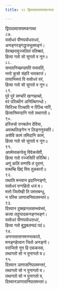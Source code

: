 ```yaml
---
title: १२ द्विपादब्यासयमकगाथा

---
```

द्विपादब्यासयमकगाथा  
८७.  
यसोधरं पीणपयोधराधरं,  
अनङ्गरङ्गद्धजभूतमङ्गं।  
देवच्छरावुज्जलितं पतिब्बतं,  
हित्वा गतो सो सुगतो व नून॥  
८८.  
सभावनिच्छन्दमतिं पभावतिं,  
भत्तो कुसो संहरि भत्तकाजं।  
तायाभिरूपं पि यसोधरं वरं,  
हित्वा गतो सो सुगतो व नून॥  
८९.  
पुरे पुरे सण्चरि खग्गहत्थो,  
वरं परित्थीनं अनित्थिगन्धो।  
सिरिञ्च रिञ्चापि न रिञ्चि नारिं,  
हित्वानिमन्दानि गतो तथागतो॥  
९०.  
हरित्तचो रागबलेन देविया,  
अवत्थलिङ्गेन न लिङ्गनुस्सरि।  
असेवि कामं तमिदानि कामं,  
हित्वा गतो सो सुगतो व नून॥  
९१.  
अपमेय्यकप्पेसु विवेकसेवी,  
हित्वा गतो रज्जसिरिं वरित्थिं।  
अणुं कलिं वण्णयि तं पुराणं,  
वत्थम्हि छिद्दं विय तुन्नकारो॥  
९२.  
तथाति मन्त्वान इदानिनङ्गो,  
यसोधरं पग्गहितो धजं व।  
मत्तो जितोम्ही ति पमत्तबन्धु,  
न पस्सि ञाणासनिपातमन्तरं॥  
९३.  
दिस्वान दुक्खानलसम्भवंभवं,  
कत्वा तदुप्पादकनङ्गभङ्गं।  
यसोधरं पीणपयोधराधरं,  
हित्वा गतो बुद्धबलप्पदं पदं॥  
९४.  
अनन्तसत्तानमनन्तकाले,  
मनङ्गहेत्वान जितो अनङ्गो।  
पराजितो नून हि एककस्स,  
तथागतो सो न पुनागतो व॥  
९५.  
दिस्वान ञाणासनिपातमन्तरं,  
तथागतो सो न पुनागतो व।  
तथागतो सो न पुनागतो व,  
दिस्वानञाणासनिपातमन्तरं॥  